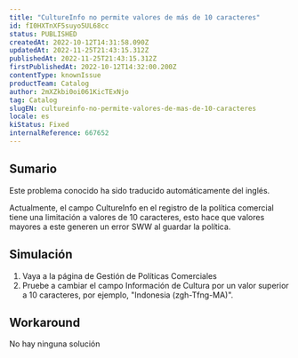 ```yaml
---
title: "CultureInfo no permite valores de más de 10 caracteres"
id: fI0HXTnXF5suyo5UL68cc
status: PUBLISHED
createdAt: 2022-10-12T14:31:58.090Z
updatedAt: 2022-11-25T21:43:15.312Z
publishedAt: 2022-11-25T21:43:15.312Z
firstPublishedAt: 2022-10-12T14:32:00.200Z
contentType: knownIssue
productTeam: Catalog
author: 2mXZkbi0oi061KicTExNjo
tag: Catalog
slugEN: cultureinfo-no-permite-valores-de-mas-de-10-caracteres
locale: es
kiStatus: Fixed
internalReference: 667652
---
```


## Sumario

<div class="alert alert-info">
  <p>Este problema conocido ha sido traducido automáticamente del inglés.</p>
</div>


Actualmente, el campo CultureInfo en el registro de la política comercial tiene una limitación a valores de 10 caracteres, esto hace que valores mayores a este generen un error SWW al guardar la política.



## Simulación



1. Vaya a la página de Gestión de Políticas Comerciales
2. Pruebe a cambiar el campo Información de Cultura por un valor superior a 10 caracteres, por ejemplo, "Indonesia (zgh-Tfng-MA)".



## Workaround


No hay ninguna solución

